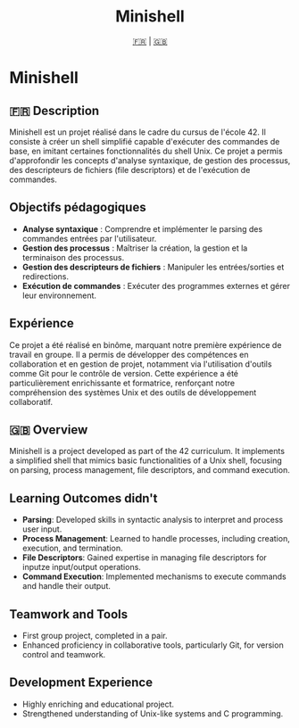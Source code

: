 <h1 align="center">Minishell</h1>

<p align="center">
  <a href="#explication-fr">🇫🇷</a> | <a href="#explanation-en">🇬🇧</a>
</p>

# Minishell

## <a name="explication-fr"></a>🇫🇷 Description
Minishell est un projet réalisé dans le cadre du cursus de l'école 42. Il consiste à créer un shell simplifié capable d'exécuter des commandes de base, en imitant certaines fonctionnalités du shell Unix. Ce projet a permis d'approfondir les concepts d'analyse syntaxique, de gestion des processus, des descripteurs de fichiers (file descriptors) et de l'exécution de commandes.

## Objectifs pédagogiques
- **Analyse syntaxique** : Comprendre et implémenter le parsing des commandes entrées par l'utilisateur.
- **Gestion des processus** : Maîtriser la création, la gestion et la terminaison des processus.
- **Gestion des descripteurs de fichiers** : Manipuler les entrées/sorties et redirections.
- **Exécution de commandes** : Exécuter des programmes externes et gérer leur environnement.

## Expérience
Ce projet a été réalisé en binôme, marquant notre première expérience de travail en groupe. Il a permis de développer des compétences en collaboration et en gestion de projet, notamment via l'utilisation d'outils comme Git pour le contrôle de version. Cette expérience a été particulièrement enrichissante et formatrice, renforçant notre compréhension des systèmes Unix et des outils de développement collaboratif.


## <a name="explication-en"></a>🇬🇧 Overview
Minishell is a project developed as part of the 42 curriculum. It implements a simplified shell that mimics basic functionalities of a Unix shell, focusing on parsing, process management, file descriptors, and command execution.

## Learning Outcomes didn't
- **Parsing**: Developed skills in syntactic analysis to interpret and process user input.
- **Process Management**: Learned to handle processes, including creation, execution, and termination.
- **File Descriptors**: Gained expertise in managing file descriptors for inputze input/output operations.
- **Command Execution**: Implemented mechanisms to execute commands and handle their output.

## Teamwork and Tools
- First group project, completed in a pair.
- Enhanced proficiency in collaborative tools, particularly Git, for version control and teamwork.

## Development Experience
- Highly enriching and educational project.
- Strengthened understanding of Unix-like systems and C programming.
